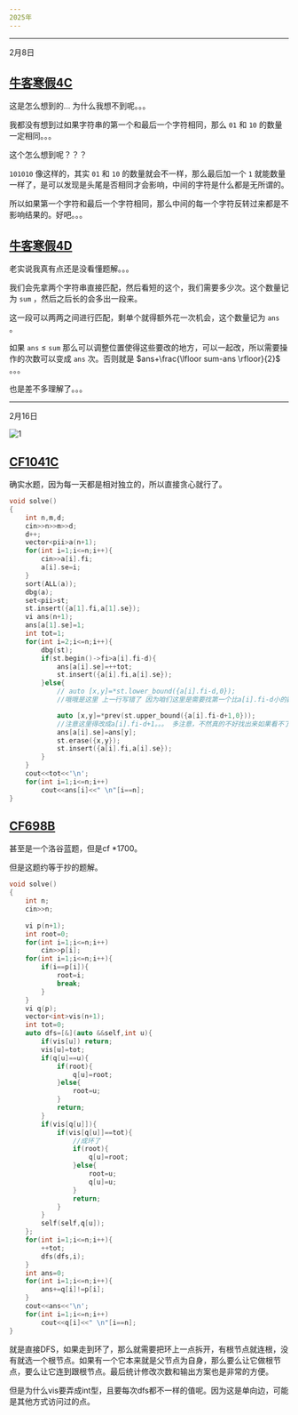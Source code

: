 ```yaml
---
2025年
---
```


---

2月8日

## [牛客寒假4C](https://ac.nowcoder.com/acm/contest/95336/C)

这是怎么想到的... 为什么我想不到呢。。。

我都没有想到过如果字符串的第一个和最后一个字符相同，那么 `01` 和 `10` 的数量一定相同。。。

这个怎么想到呢？？？

`101010` 像这样的，其实 `01` 和 `10` 的数量就会不一样，那么最后加一个 `1` 就能数量一样了，是可以发现是头尾是否相同才会影响，中间的字符是什么都是无所谓的。

所以如果第一个字符和最后一个字符相同，那么中间的每一个字符反转过来都是不影响结果的。好吧。。。

## [牛客寒假4D](https://ac.nowcoder.com/acm/contest/95336/D)

老实说我真有点还是没看懂题解。。。

我们会先拿两个字符串直接匹配，然后看短的这个，我们需要多少次。这个数量记为 `sum` ，然后之后长的会多出一段来。

这一段可以两两之间进行匹配，剩单个就得额外花一次机会，这个数量记为 `ans` 。

如果 `ans` $\le$ `sum` 那么可以调整位置使得这些要改的地方，可以一起改，所以需要操作的次数可以变成 `ans` 次。否则就是 $ans+\frac{\lfloor sum-ans \rfloor}{2}$ 。。。

也是差不多理解了。。。

---

2月16日

![1](https://img.picui.cn/free/2025/02/16/67b1ebfe65815.jpg)

## [CF1041C](https://codeforces.com/contest/1041/problem/C)

确实水题，因为每一天都是相对独立的，所以直接贪心就行了。

```cpp
void solve()
{
    int n,m,d;
    cin>>n>>m>>d;
    d++;
    vector<pii>a(n+1);
    for(int i=1;i<=n;i++){
        cin>>a[i].fi;
        a[i].se=i;
    }
    sort(ALL(a));
    dbg(a);
    set<pii>st;
    st.insert({a[1].fi,a[1].se});
    vi ans(n+1);
    ans[a[1].se]=1;
    int tot=1;
    for(int i=2;i<=n;i++){
        dbg(st);
        if(st.begin()->fi>a[i].fi-d){
            ans[a[i].se]=++tot;
            st.insert({a[i].fi,a[i].se});
        }else{
            // auto [x,y]=*st.lower_bound({a[i].fi-d,0});
            //哦哦是这里 上一行写错了 因为咱们这里是需要找第一个比a[i].fi-d小的数字。。。

            auto [x,y]=*prev(st.upper_bound({a[i].fi-d+1,0}));
            //注意这里得改成a[i].fi-d+1。。。 多注意，不然真的不好找出来如果看不了样例
            ans[a[i].se]=ans[y];
            st.erase({x,y});
            st.insert({a[i].fi,a[i].se});
        }
    }
    cout<<tot<<'\n';
    for(int i=1;i<=n;i++)
        cout<<ans[i]<<" \n"[i==n];
}
```

## [CF698B](https://codeforces.com/contest/698/problem/B)

甚至是一个洛谷蓝题，但是cf *1700。

但是这题约等于抄的题解。

```cpp
void solve()
{
    int n;
    cin>>n;
    
    vi p(n+1);
    int root=0;
    for(int i=1;i<=n;i++)
        cin>>p[i];
    for(int i=1;i<=n;i++){
        if(i==p[i]){
            root=i;
            break;
        }
    }
    vi q(p);
    vector<int>vis(n+1);
    int tot=0;
    auto dfs=[&](auto &&self,int u){
        if(vis[u]) return;
        vis[u]=tot;
        if(q[u]==u){
            if(root){
                q[u]=root;
            }else{
                root=u;
            }
            return;
        }
        if(vis[q[u]]){
            if(vis[q[u]]==tot){
                //成环了
                if(root){
                    q[u]=root;
                }else{
                    root=u;
                    q[u]=u;
                }
                return;
            }
        }
        self(self,q[u]);
    };
    for(int i=1;i<=n;i++){
        ++tot;
        dfs(dfs,i);
    }
    int ans=0;
    for(int i=1;i<=n;i++){
        ans+=q[i]!=p[i];
    }
    cout<<ans<<'\n';
    for(int i=1;i<=n;i++)
        cout<<q[i]<<" \n"[i==n];
}
```

就是直接DFS，如果走到环了，那么就需要把环上一点拆开，有根节点就连根，没有就选一个根节点。如果有一个它本来就是父节点为自身，那么要么让它做根节点，要么让它连到跟根节点。最后统计修改次数和输出方案也是非常的方便。

但是为什么vis要弄成int型，且要每次dfs都不一样的值呢。因为这是单向边，可能是其他方式访问过的点。
